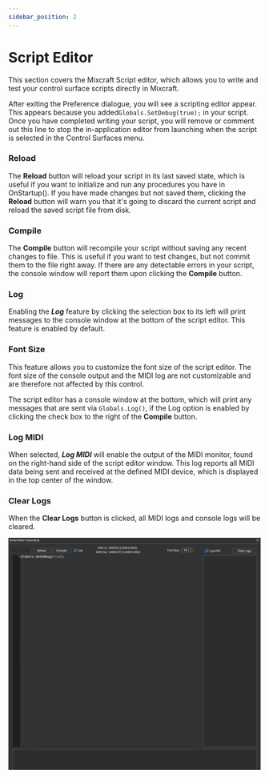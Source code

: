```yaml
---
sidebar_position: 2
---
```


# Script Editor

This section covers the Mixcraft Script editor, which allows you to write and test your control surface scripts directly in Mixcraft.

After exiting the Preference dialogue, you will see a scripting editor appear. This appears because you added```Globals.SetDebug(true);``` in your script. Once you have completed writing your script, you will remove or comment out this line to stop the in-application editor from launching when the script is selected in the Control Surfaces menu.  

### Reload  

The **Reload** button will reload your script in its last saved state, which is useful if you want to initialize and run any procedures you have in OnStartup(). If you have made changes but not saved them, clicking the **Reload** button will warn you that it's going to discard the current script and reload the saved script file from disk.

### Compile  

The **Compile** button will recompile your script without saving any recent changes to file. This is useful if you want to test changes, but not commit them to the file right away. If there are any detectable errors in your script, the console window will report them upon clicking the **Compile** button.  
  
### Log  
  
Enabling the **_Log_** feature by clicking the selection box to its left will print messages to the console window at the bottom of the script editor. This feature is enabled by default.

### Font Size

This feature allows you to customize the font size of the script editor. The font size of the console output and the MIDI log are not customizable and are therefore not affected by this control.

The script editor has a console window at the bottom, which will print any messages that are sent via ```Globals.Log()```, if the Log option is enabled by clicking the check box to the right of the **Compile** button.  
  
### Log MIDI  
  
When selected, **_Log MIDI_** will enable the output of the MIDI monitor, found on the right-hand side of the script editor window. This log reports all MIDI data being sent and received at the defined MIDI device, which is displayed in the top center of the window.  
  
### Clear Logs  
  
When the **Clear Logs** button is clicked, all MIDI logs and console logs will be cleared.

![](/img/setDebug.png)  
